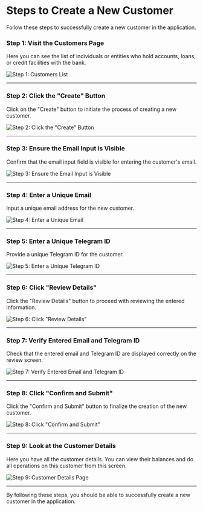 # Steps to Create a New Customer

Follow these steps to successfully create a new customer in the application.

### Step 1: Visit the Customers Page
Here you can see the list of individuals or entities who hold accounts, loans, or credit facilities with the bank.

![Step 1: Customers List](./screenshots/customers.cy.ts/2_list_all_customers.png)

---

### Step 2: Click the "Create" Button
Click on the "Create" button to initiate the process of creating a new customer.

![Step 2: Click the "Create" Button](./screenshots/customers.cy.ts/3_click_create_button.png)

---

### Step 3: Ensure the Email Input is Visible
Confirm that the email input field is visible for entering the customer's email.

![Step 3: Ensure the Email Input is Visible](./screenshots/customers.cy.ts/4_verify_email_input_visible.png)

---

### Step 4: Enter a Unique Email
Input a unique email address for the new customer.

![Step 4: Enter a Unique Email](./screenshots/customers.cy.ts/5_enter_email.png)

---

### Step 5: Enter a Unique Telegram ID
Provide a unique Telegram ID for the customer.

![Step 5: Enter a Unique Telegram ID](./screenshots/customers.cy.ts/6_enter_telegram_id.png)

---

### Step 6: Click "Review Details"
Click the "Review Details" button to proceed with reviewing the entered information.

![Step 6: Click "Review Details"](./screenshots/customers.cy.ts/7_click_review_details.png)

---

### Step 7: Verify Entered Email and Telegram ID
Check that the entered email and Telegram ID are displayed correctly on the review screen.

![Step 7: Verify Entered Email and Telegram ID](./screenshots/customers.cy.ts/8_verify_details.png)

---

### Step 8: Click "Confirm and Submit"
Click the "Confirm and Submit" button to finalize the creation of the new customer.

![Step 8: Click "Confirm and Submit"](./screenshots/customers.cy.ts/9_click_confirm_submit.png)

---

### Step 9: Look at the Customer Details
Here you have all the customer details. You can view their balances and do all operations on this customer from this screen.

![Step 9: Customer Details Page](./screenshots/customers.cy.ts/10_verify_email.png)

---

By following these steps, you should be able to successfully create a new customer in the application.
